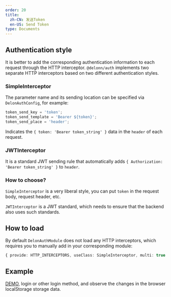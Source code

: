 ```yaml
---
order: 20
title: 
  zh-CN: 发送Token
  en-US: Send Token
type: Documents
---
```


## Authentication style

It is better to add the corresponding authentication information to each request through the HTTP interceptor. `@delonn/auth` implements two separate HTTP interceptors based on two different authentication styles.

### SimpleInterceptor

The parameter name and its sending location can be specified via `DelonAuthConfig`, for example:

```ts
token_send_key = 'token';
token_send_template = 'Bearer ${token}';
token_send_place = 'header';
```

Indicates the `{ token: 'Bearer token_string' }` data in the `header` of each request.

### JWTInterceptor

It is a standard JWT sending rule that automatically adds `{ Authorization: 'Bearer token_string' }` to `header`.

### How to choose?

`SimpleInterceptor` is a very liberal style, you can put `token` in the request body, request header, etc.

`JWTInterceptor` is a JWT standard, which needs to ensure that the backend also uses such standards.

## How to load

By default `DelonAuthModule` does not load any HTTP interceptors, which requires you to manually add in your corresponding module:

```ts
{ provide: HTTP_INTERCEPTORS, useClass: SimpleInterceptor, multi: true }
```

## Example

[DEMO](//ng-alain.github.io/ng-alain/#/passport/login), login or other login method, and observe the changes in the browser localStorage storage data.
